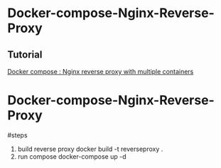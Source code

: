 Docker-compose-Nginx-Reverse-Proxy
===================================

Tutorial
---------

[Docker compose : Nginx reverse proxy with multiple containers](http://www.bogotobogo.com/DevOps/Docker/Docker-Compose-Nginx-Reverse-Proxy-Multiple-Containers.php) 
# Docker-compose-Nginx-Reverse-Proxy


#steps
1. build reverse proxy
 docker build -t reverseproxy .
2. run compose
docker-compose up -d

